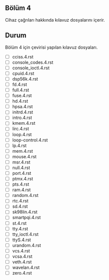 Bölüm 4
-------
Cihaz çağrıları hakkında kılavuz dosyalarını içerir.


Durum
-----

Bölüm 4 için çevirisi yapılan kılavuz dosyaları.

- [ ]  cciss.4.rst
- [ ]  console_codes.4.rst
- [ ]  console_ioctl.4.rst
- [ ]  cpuid.4.rst
- [ ]  dsp56k.4.rst
- [ ]  fd.4.rst
- [ ]  full.4.rst
- [ ]  fuse.4.rst
- [ ]  hd.4.rst
- [ ]  hpsa.4.rst
- [ ]  initrd.4.rst
- [ ]  intro.4.rst
- [ ]  kmem.4.rst
- [ ]  lirc.4.rst
- [ ]  loop.4.rst
- [ ]  loop-control.4.rst
- [ ]  lp.4.rst
- [ ]  mem.4.rst
- [ ]  mouse.4.rst
- [ ]  msr.4.rst
- [ ]  null.4.rst
- [ ]  port.4.rst
- [ ]  ptmx.4.rst
- [ ]  pts.4.rst
- [ ]  ram.4.rst
- [ ]  random.4.rst
- [ ]  rtc.4.rst
- [ ]  sd.4.rst
- [ ]  sk98lin.4.rst
- [ ]  smartpqi.4.rst
- [ ]  st.4.rst
- [ ]  tty.4.rst
- [ ]  tty_ioctl.4.rst
- [ ]  ttyS.4.rst
- [ ]  urandom.4.rst
- [ ]  vcs.4.rst
- [ ]  vcsa.4.rst
- [ ]  veth.4.rst
- [ ]  wavelan.4.rst
- [ ]  zero.4.rst
